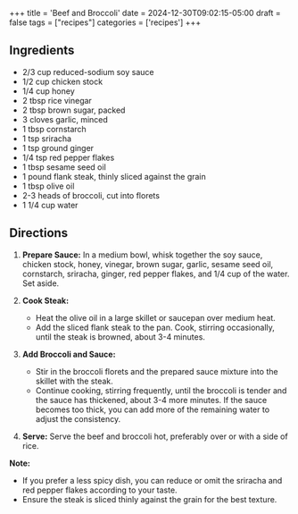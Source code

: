 +++
title = 'Beef and Broccoli'
date = 2024-12-30T09:02:15-05:00
draft = false
tags = ["recipes"]
categories = ['recipes']
+++

## Ingredients

- 2/3 cup reduced-sodium soy sauce
- 1/2 cup chicken stock
- 1/4 cup honey
- 2 tbsp rice vinegar
- 2 tbsp brown sugar, packed
- 3 cloves garlic, minced
- 1 tbsp cornstarch
- 1 tsp sriracha
- 1 tsp ground ginger
- 1/4 tsp red pepper flakes
- 1 tbsp sesame seed oil
- 1 pound flank steak, thinly sliced against the grain
- 1 tbsp olive oil
- 2-3 heads of broccoli, cut into florets
- 1 1/4 cup water

## Directions

1. **Prepare Sauce:** In a medium bowl, whisk together the soy sauce, chicken stock, honey, vinegar, brown sugar, garlic, sesame seed oil, cornstarch, sriracha, ginger, red pepper flakes, and 1/4 cup of the water. Set aside.

2. **Cook Steak:**
   - Heat the olive oil in a large skillet or saucepan over medium heat.
   - Add the sliced flank steak to the pan. Cook, stirring occasionally, until the steak is browned, about 3-4 minutes.

3. **Add Broccoli and Sauce:**
   - Stir in the broccoli florets and the prepared sauce mixture into the skillet with the steak.
   - Continue cooking, stirring frequently, until the broccoli is tender and the sauce has thickened, about 3-4 more minutes. If the sauce becomes too thick, you can add more of the remaining water to adjust the consistency.

4. **Serve:** Serve the beef and broccoli hot, preferably over or with a side of rice.

**Note:** 
- If you prefer a less spicy dish, you can reduce or omit the sriracha and red pepper flakes according to your taste.
- Ensure the steak is sliced thinly against the grain for the best texture.
